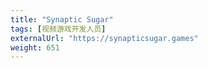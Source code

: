 ```yaml
---
title: "Synaptic Sugar"
tags: [视频游戏开发人员]
externalUrl: "https://synapticsugar.games"
weight: 651
---
```

